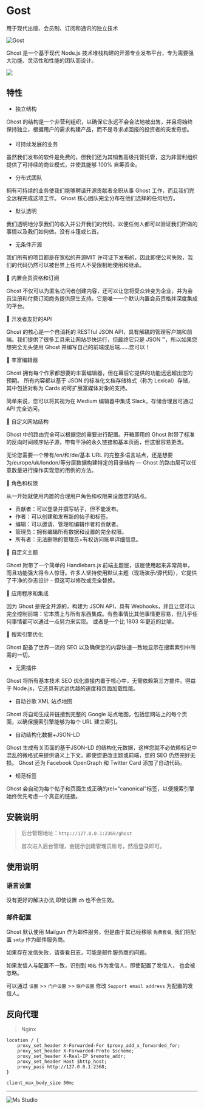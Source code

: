 # Gost

用于现代出版、会员制、订阅和通讯的独立技术

![Gost](https://file.lifebus.top/imgs/gost_cover.png)

Ghost 是一个基于现代 Node.js 技术堆栈构建的开源专业发布平台，专为需要强大功能、灵活性和性能的团队而设计。

![](https://img.shields.io/badge/%E6%96%B0%E7%96%86%E8%90%8C%E6%A3%AE%E8%BD%AF%E4%BB%B6%E5%BC%80%E5%8F%91%E5%B7%A5%E4%BD%9C%E5%AE%A4-%E6%8F%90%E4%BE%9B%E6%8A%80%E6%9C%AF%E6%94%AF%E6%8C%81-blue)

## 特性

+ 独立结构

Ghost 的结构是一个非营利组织，以确保它永远不会合法地被出售，并且将始终保持独立，根据用户的需求构建产品，而不是寻求💰回报的投资者的突发奇想。

+ 可持续发展的业务

虽然我们发布的软件是免费的，但我们还为其销售高级托管托管，这为非营利组织提供了可持续的商业模式，并使其能够 100% 自筹资金。

+ 分布式团队

拥有可持续的业务使我们能够聘请开源贡献者全职从事 Ghost 工作，而且我们完全远程完成这项工作。 Ghost 核心团队完全分布在他们选择的任何地方。

+ 默认透明

我们透明地分享我们的收入并公开我们的代码，以便任何人都可以验证我们所做的事情以及我们如何做。没有斗篷或匕首。

+ 无条件开源

我们所有的项目都是在宽松的开源MIT 许可证下发布的，因此即使公司失败，我们的代码仍然可以被世界上任何人不受限制地使用和继承。

🚀 内置会员资格和订阅

Ghost 不仅可以为匿名访问者创建内容，还可以让您将受众转变为企业，并为会员注册和付费订阅商务提供原生支持。它是唯一一个默认内置会员资格并深度集成的平台。

🚀 开发者友好的API

Ghost 的核心是一个自消耗的 RESTful JSON API，具有解耦的管理客户端和前端。我们提供了很多工具来让网站尽快运行，但最终它只是
JSON ™️，所以如果您想完全无头使用 Ghost 并编写自己的前端或后端……您可以！

🚀 丰富编辑器

Ghost 拥有每个作家都想要的丰富编辑器，但在幕后它提供的功能远远超出您的预期。
所有内容都以基于 JSON 的标准化文档存储格式（称为 Lexical）存储，其中包括对称为 Cards 的可扩展富媒体对象的支持。

简单来说，您可以将其视为在 Medium 编辑器中集成 Slack，存储合理且可通过 API 完全访问。

🚀 自定义网站结构

Ghost 中的路由完全可以根据您的需要进行配置。开箱即用的 Ghost 附带了标准的反向时间顺序帖子源，带有干净的永久链接和基本页面，但这很容易更改。

无论您需要一个带有/en/和/de/基本 URL 的完整多语言站点，还是想要为/europe/uk/london/等分层数据构建特定的目录结构 — Ghost
的路由层可以任意数量进行操作实现您的用例的方法。

🚀 角色和权限

从一开始就使用内置的合理用户角色和权限来设置您的站点。

+ 贡献者：可以登录并撰写帖子，但不能发布。
+ 作者：可以创建和发布新的帖子和标签。
+ 编辑：可以邀请、管理和编辑作者和贡献者。
+ 管理员：拥有编辑所有数据和设置的完全权限。
+ 所有者：无法删除的管理员+有权访问账单详细信息。

🚀 自定义主题

Ghost 附带了一个简单的 Handlebars.js
前端主题层，该层使用起来非常简单，而且功能强大得令人惊讶。许多人坚持使用默认主题（现场演示/源代码），它提供了干净的杂志设计 -
但这可以修改或完全替换。

🚀 应用程序和集成

因为 Ghost 是完全开源的，构建为 JSON API，具有 Webhooks，并且让您可以完全控制前端：它本质上与所有东西集成。有些事情比其他事情更容易，但几乎任何事情都可以通过一点努力来实现。
或者是一个比 1803 年更近的比喻。

🚀 搜索引擎优化

Ghost 配备了世界一流的 SEO 以及确保您的内容快速一致地显示在搜索索引中所需的一切。

+ 无需插件

Ghost 将所有基本技术 SEO 优化直接内置于核心中，无需依赖第三方插件。得益于 Node.js，它还具有远远优越的速度和页面加载性能。

+ 自动谷歌 XML 站点地图

Ghost 将自动生成并链接到完整的 Google 站点地图，包括您网站上的每个页面，以确保搜索引擎能够为每个 URL 建立索引。

+ 自动结构化数据+JSON-LD

Ghost 生成有关页面的基于JSON-LD 的结构化元数据，这样您就不必依赖标记中混乱的微格式来提供语义上下文。即使您更改主题或前端，您的
SEO 仍然完好无损。
Ghost 还为 Facebook OpenGraph 和 Twitter Card 添加了自动代码。

+ 规范标签

Ghost 会自动为每个帖子和页面生成正确的rel="canonical"标签，以便搜索引擎始终优先考虑一个真正的链接。

## 安装说明

> 后台管理地址：`http://127.0.0.1:2368/ghost`
>
> 首次进入后台管理，会提示创建管理员账号，然后登录即可。

## 使用说明

### 语言设置

没有更好的解决办法,即使设置 `zh` 也不会生效。

### 邮件配置

Ghost 默认使用 Mailgun 作为邮件服务，但是由于其已经移除 `免费套餐`, 我们将配置 `smtp` 作为邮件服务商。

如果存在发信失败，请查看日志，可能是邮件服务商的问题。

如果发信人与配置不一致，识别到 `域名` 作为发信人，即使配置了发信人， 也会被忽略。

可以通过 `设置` >> `门户设置` >> `账户设置` 修改 `Support email address` 为配置的发信人。

## 反向代理

> Nginx

```nginx
location / {
    proxy_set_header X-Forwarded-For $proxy_add_x_forwarded_for;
    proxy_set_header X-Forwarded-Proto $scheme;
    proxy_set_header X-Real-IP $remote_addr;
    proxy_set_header Host $http_host;
    proxy_pass http://127.0.0.1:2368;
}

client_max_body_size 50m;
```

---

![Ms Studio](https://file.lifebus.top/imgs/ms_blank_001.png)
